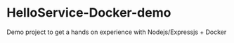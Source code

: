 # HelloService-Docker-demo
Demo project to get a hands on experience with Nodejs/Expressjs + Docker
